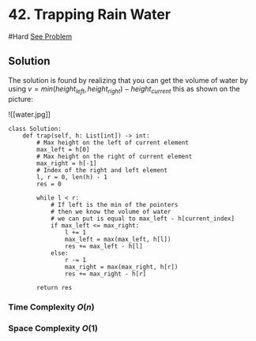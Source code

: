 # 42. Trapping Rain Water
#Hard 
[See Problem](https://leetcode.com/problems/trapping-rain-water/)

## Solution
The solution is found by realizing that you can get the volume of water by using $v = min(height_{left}, height_{right}) - height_{current}$ this as shown on the picture:

![[water.jpg]]

```jupyter
class Solution:
    def trap(self, h: List[int]) -> int:
	    # Max height on the left of current element
        max_left = h[0]
        # Max height on the right of current element
        max_right = h[-1]
        # Index of the right and left element
        l, r = 0, len(h) - 1
        res = 0
		
        while l < r:
	        # If left is the min of the pointers 
	        # then we know the volume of water 
	        # we can put is equal to max_left - h[current_index] 
            if max_left <= max_right:
                l += 1
                max_left = max(max_left, h[l])
                res += max_left - h[l]
            else: 
                r -= 1
                max_right = max(max_right, h[r])
                res += max_right - h[r]
                
        return res

```

### Time Complexity $O(n)$
### Space Complexity $O(1)$
